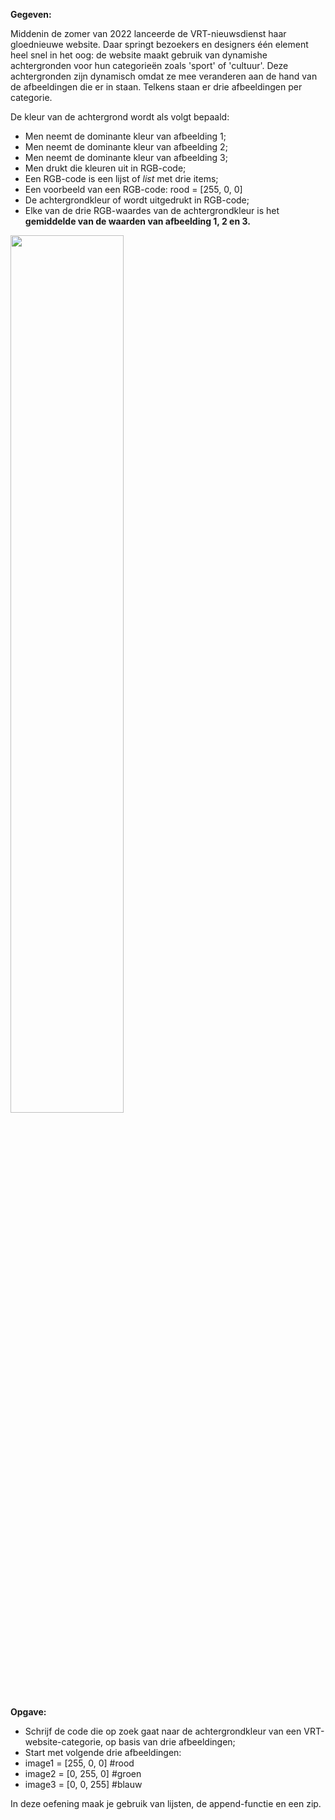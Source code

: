 **Gegeven:** 

Middenin de zomer van 2022 lanceerde de VRT-nieuwsdienst haar gloednieuwe website. Daar springt bezoekers en designers één element heel snel in het oog: de website maakt gebruik van dynamishe achtergronden voor hun categorieën zoals 'sport' of 'cultuur'. Deze achtergronden zijn dynamisch omdat ze mee veranderen aan de hand van de afbeeldingen die er in staan. Telkens staan er drie afbeeldingen per categorie. 

De kleur van de achtergrond wordt als volgt bepaald: 
* Men neemt de dominante kleur van afbeelding 1; 
* Men neemt de dominante kleur van afbeelding 2; 
* Men neemt de dominante kleur van afbeelding 3; 
* Men drukt die kleuren uit in RGB-code;
* Een RGB-code is een lijst of *list* met drie items; 
* Een voorbeeld van een RGB-code: rood = [255, 0, 0]
* De achtergrondkleur of wordt uitgedrukt in RGB-code; 
* Elke van de drie RGB-waardes van de achtergrondkleur is het **gemiddelde van de waarden van afbeelding 1, 2 en 3.**

<img src="[https://tutorial.techaltum.com/images/css-colors.jpg](https://tutorial.techaltum.com/images/css-colors.jpg)" width="60%"/>

**Opgave:**

* Schrijf de code die op zoek gaat naar de achtergrondkleur van een VRT-website-categorie, op basis van drie afbeeldingen; 
* Start met volgende drie afbeeldingen: 
* image1 = [255, 0, 0] #rood
* image2 = [0, 255, 0] #groen 
* image3 = [0, 0, 255] #blauw 

In deze oefening maak je gebruik van lijsten, de append-functie en een zip. 
